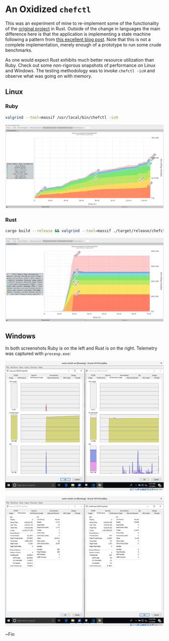 # An Oxidized `chefctl`

This was an experiment of mine to re-implement some of the functionality of the
[original project] in Rust. Outside of the change in languages the main
difference here is that the application is implementing a state machine
following a pattern from [this excellent blog post]. Note that this is not a
complete implementation, merely enough of a prototype to run some crude
benchmarks.

As one would expect Rust exhibits much better resource utilization than Ruby.
Check out some non-rigorous snapshots of performance on Linux and Windows.
The testing methodology was to invoke `chefctl -icH` and observe what was
going on with memory.

[this excellent blog post]: https://hoverbear.org/2016/10/12/rust-state-machine-pattern/
[original project]: https://github.com/facebook/chef-utils/tree/master/chefctl

## Linux

### Ruby

```bash
valgrind --tool=massif /usr/local/bin/chefctl -icH
```

![alt text](images/ruby-chefctl-heap-profile-linux.png)

### Rust

```bash
cargo build --release && valgrind --tool=massif ./target/release/chefctl
```

![alt text](images/rust-chefctl-heap-profile-linux.png)

## Windows

In both screenshots Ruby is on the left and Rust is on the right. Telemetry was
captured with `procexp.exe`:

![alt text](images/ruby-chefctl-vs-rust-resource-usage-windows.png)

![alt text](images/ruby-chefctl-vs-rust-performance-windows.png)

~Fin